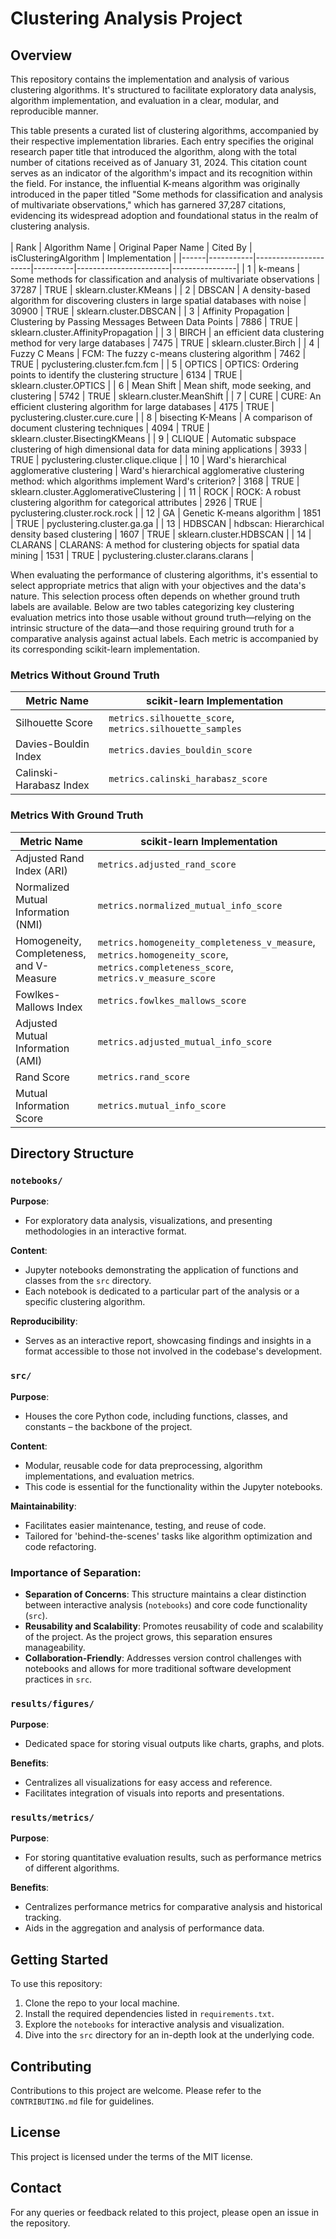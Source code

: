 # Clustering Analysis Project

## Overview

This repository contains the implementation and analysis of various clustering algorithms. It's structured to facilitate
exploratory data analysis, algorithm implementation, and evaluation in a clear, modular, and reproducible manner.

This table presents a curated list of clustering algorithms, accompanied by their respective implementation libraries.
Each entry specifies the original research paper title that introduced the algorithm, along with the total number of
citations received as of January 31, 2024. This citation count serves as an indicator of the algorithm's impact and its
recognition within the field. For instance, the influential K-means algorithm was originally introduced in the paper
titled "Some methods for classification and analysis of multivariate observations," which has garnered 37,287 citations,
evidencing its widespread adoption and foundational status in the realm of clustering analysis.
<br>
<br>
| Rank | Algorithm Name | Original Paper Name | Cited By | isClusteringAlgorithm | Implementation |
|------|-----------|----------------------|----------|-----------------------|----------------|
| 1 | k-means | Some methods for classification and analysis of multivariate observations | 37287 | TRUE |
sklearn.cluster.KMeans |
| 2 | DBSCAN | A density-based algorithm for discovering clusters in large spatial databases with noise | 30900 | TRUE |
sklearn.cluster.DBSCAN |
| 3 | Affinity Propagation | Clustering by Passing Messages Between Data Points | 7886 | TRUE |
sklearn.cluster.AffinityPropagation |
| 3 | BIRCH | an efficient data clustering method for very large databases | 7475 | TRUE | sklearn.cluster.Birch |
| 4 | Fuzzy C Means | FCM: The fuzzy c-means clustering algorithm | 7462 | TRUE | pyclustering.cluster.fcm.fcm |
| 5 | OPTICS | OPTICS: Ordering points to identify the clustering structure | 6134 | TRUE | sklearn.cluster.OPTICS |
| 6 | Mean Shift | Mean shift, mode seeking, and clustering | 5742 | TRUE | sklearn.cluster.MeanShift |
| 7 | CURE | CURE: An efficient clustering algorithm for large databases | 4175 | TRUE |
pyclustering.cluster.cure.cure |
| 8 | bisecting K-Means | A comparison of document clustering techniques | 4094 | TRUE |
sklearn.cluster.BisectingKMeans |
| 9 | CLIQUE | Automatic subspace clustering of high dimensional data for data mining applications | 3933 | TRUE |
pyclustering.cluster.clique.clique |
| 10 | Ward's hierarchical agglomerative clustering | Ward's hierarchical agglomerative clustering method: which
algorithms implement Ward's criterion? | 3168 | TRUE | sklearn.cluster.AgglomerativeClustering |
| 11 | ROCK | ROCK: A robust clustering algorithm for categorical attributes | 2926 | TRUE |
pyclustering.cluster.rock.rock |
| 12 | GA | Genetic K-means algorithm | 1851 | TRUE | pyclustering.cluster.ga.ga |
| 13 | HDBSCAN | hdbscan: Hierarchical density based clustering | 1607 | TRUE | sklearn.cluster.HDBSCAN |
| 14 | CLARANS | CLARANS: A method for clustering objects for spatial data mining | 1531 | TRUE |
pyclustering.cluster.clarans.clarans |

When evaluating the performance of clustering algorithms, it's essential to select appropriate metrics that align with
your objectives and the data's nature. This selection process often depends on whether ground truth labels are
available. Below are two tables categorizing key clustering evaluation metrics into those usable without ground
truth—relying on the intrinsic structure of the data—and those requiring ground truth for a comparative analysis against
actual labels. Each metric is accompanied by its corresponding scikit-learn implementation.

### Metrics Without Ground Truth

| Metric Name             | scikit-learn Implementation                              |
|-------------------------|----------------------------------------------------------|
| Silhouette Score        | `metrics.silhouette_score`, `metrics.silhouette_samples` |
| Davies-Bouldin Index    | `metrics.davies_bouldin_score`                           |
| Calinski-Harabasz Index | `metrics.calinski_harabasz_score`                        |

### Metrics With Ground Truth

| Metric Name                              | scikit-learn Implementation                                                                                                        |
|------------------------------------------|------------------------------------------------------------------------------------------------------------------------------------|
| Adjusted Rand Index (ARI)                | `metrics.adjusted_rand_score`                                                                                                      |
| Normalized Mutual Information (NMI)      | `metrics.normalized_mutual_info_score`                                                                                             |
| Homogeneity, Completeness, and V-Measure | `metrics.homogeneity_completeness_v_measure`, `metrics.homogeneity_score`, `metrics.completeness_score`, `metrics.v_measure_score` |
| Fowlkes-Mallows Index                    | `metrics.fowlkes_mallows_score`                                                                                                    |
| Adjusted Mutual Information (AMI)        | `metrics.adjusted_mutual_info_score`                                                                                               |
| Rand Score                               | `metrics.rand_score`                                                                                                               |
| Mutual Information Score                 | `metrics.mutual_info_score`                                                                                                        |

## Directory Structure

### `notebooks/`

**Purpose**:

- For exploratory data analysis, visualizations, and presenting methodologies in an interactive format.

**Content**:

- Jupyter notebooks demonstrating the application of functions and classes from the `src` directory.
- Each notebook is dedicated to a particular part of the analysis or a specific clustering algorithm.

**Reproducibility**:

- Serves as an interactive report, showcasing findings and insights in a format accessible to those not involved in the
  codebase's development.

### `src/`

**Purpose**:

- Houses the core Python code, including functions, classes, and constants – the backbone of the project.

**Content**:

- Modular, reusable code for data preprocessing, algorithm implementations, and evaluation metrics.
- This code is essential for the functionality within the Jupyter notebooks.

**Maintainability**:

- Facilitates easier maintenance, testing, and reuse of code.
- Tailored for 'behind-the-scenes' tasks like algorithm optimization and code refactoring.

### Importance of Separation:

- **Separation of Concerns**: This structure maintains a clear distinction between interactive analysis (`notebooks`)
  and core code functionality (`src`).
- **Reusability and Scalability**: Promotes reusability of code and scalability of the project. As the project grows,
  this separation ensures manageability.
- **Collaboration-Friendly**: Addresses version control challenges with notebooks and allows for more traditional
  software development practices in `src`.

### `results/figures/`

**Purpose**:

- Dedicated space for storing visual outputs like charts, graphs, and plots.

**Benefits**:

- Centralizes all visualizations for easy access and reference.
- Facilitates integration of visuals into reports and presentations.

### `results/metrics/`

**Purpose**:

- For storing quantitative evaluation results, such as performance metrics of different algorithms.

**Benefits**:

- Centralizes performance metrics for comparative analysis and historical tracking.
- Aids in the aggregation and analysis of performance data.

## Getting Started

To use this repository:

1. Clone the repo to your local machine.
2. Install the required dependencies listed in `requirements.txt`.
3. Explore the `notebooks` for interactive analysis and visualization.
4. Dive into the `src` directory for an in-depth look at the underlying code.

## Contributing

Contributions to this project are welcome. Please refer to the `CONTRIBUTING.md` file for guidelines.

## License

This project is licensed under the terms of the MIT license.

## Contact

For any queries or feedback related to this project, please open an issue in the repository.
